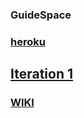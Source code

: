 ### GuideSpace

### [heroku](https://guidespace.herokuapp.com/)

## [Iteration 1](https://github.com/VladAlenitsev/GuideSpace/wiki/Iteration-1)

### [WIKI](https://github.com/VladAlenitsev/GuideSpace/wiki)
